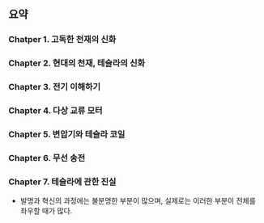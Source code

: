 ## 요약
### Chatper 1. 고독한 천재의 신화
### Chapter 2. 현대의 천재, 테슬라의 신화
### Chapter 3. 전기 이해하기
### Chapter 4. 다상 교류 모터
### Chapter 5. 변압기와 테슬라 코일
### Chapter 6. 무선 송전
### Chapter 7. 테슬라에 관한 진실
- 발명과 혁신의 과정에는 불분명한 부분이 많으며, 실제로는 이러한 부분이 전체를 좌우할 때가 많다.






